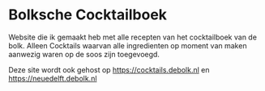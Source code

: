 # Bolksche Cocktailboek

Website die ik gemaakt heb met alle recepten van het cocktailboek van de bolk.
Alleen Cocktails waarvan alle ingredienten op moment van maken aanwezig waren op de soos zijn toegevoegd.


Deze site wordt ook gehost op https://cocktails.debolk.nl en https://neuedelft.debolk.nl
